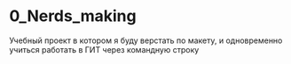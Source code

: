 # 0_Nerds_making

Учебный проект в котором я буду верстать по макету, и одновременно учиться работать в ГИТ через командную строку
